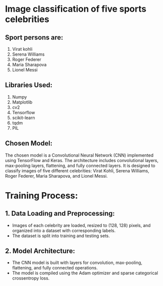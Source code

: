 # Image classification of five sports celebrities 
## Sport persons are: 
1. Virat kohli
2. Serena Williams
3. Roger Federer
4. Maria Sharapova
5. Lionel Messi
## Libraries Used:
1. Numpy
2. Matplotlib
3. cv2
4. Tensorflow
5. scikit-learn
6. tqdm
7. PIL
## Chosen Model:
 The chosen model is a Convolutional Neural Network (CNN) implemented using TensorFlow and Keras. The architecture includes convolutional layers, max-pooling layers, flattening, and fully connected layers. It is designed to classify images of five different celebrities: Virat Kohli, Serena Williams, Roger Federer, Maria Sharapova, and Lionel Messi.
# Training Process:
## 1. Data Loading and Preprocessing:
  - Images of each celebrity are loaded, resized to (128, 128) pixels, and organized into a dataset with corresponding labels.
  - The dataset is split into training and testing sets.

## 2. Model Architecture:
   - The CNN model is built with layers for convolution, max-pooling, flattening, and fully connected operations.
   - The model is compiled using the Adam optimizer and sparse categorical crossentropy loss.
 



